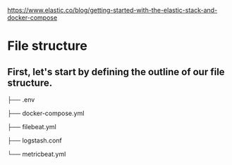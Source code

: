 https://www.elastic.co/blog/getting-started-with-the-elastic-stack-and-docker-compose

# File structure
## First, let's start by defining the outline of our file structure.

├── .env

├── docker-compose.yml

├── filebeat.yml

├── logstash.conf

└── metricbeat.yml

